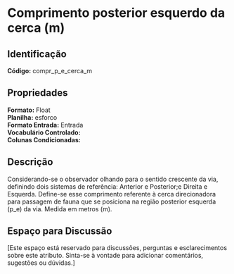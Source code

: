 # Comprimento posterior esquerdo da cerca (m)

## Identificação
**Código:** compr_p_e_cerca_m

## Propriedades
**Formato:** Float  
**Planilha:** esforco  
**Formato Entrada:** Entrada  
**Vocabulário Controlado:**   
**Colunas Condicionadas:**   

## Descrição
Considerando-se o observador olhando para o sentido crescente da via, definindo dois sistemas de referência: Anterior e Posterior;e Direita e Esquerda. Define-se esse comprimento referente à cerca direcionadora para passagem de fauna que se posiciona na região posterior esquerda (p_e) da via. Medida em metros (m).

## Espaço para Discussão
[Este espaço está reservado para discussões, perguntas e esclarecimentos sobre este atributo. Sinta-se à vontade para adicionar comentários, sugestões ou dúvidas.]
